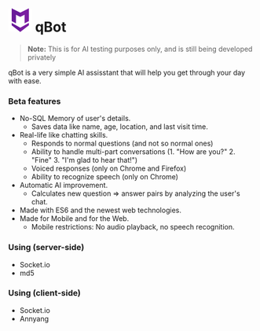 ![alt text](https://github.com/adam-p/markdown-here/raw/master/src/common/images/icon48.png "Logo Title Text 1") qBot
====
> **Note:** This is for AI testing purposes only, and is still being developed privately

qBot is a very simple AI assisstant that will help you get through your day with ease. 

### Beta features ###

* No-SQL Memory of user's details.
  * Saves data like name, age, location, and last visit time.
* Real-life like chatting skills.
  * Responds to normal questions (and not so normal ones)
  * Ability to handle multi-part conversations (1. "How are you?" 2. "Fine" 3. "I'm glad to hear that!")
  * Voiced responses (only on Chrome and Firefox)
  * Ability to recognize speech (only on Chrome)
* Automatic AI improvement.
  * Calculates new question => answer pairs by analyzing the user's chat.
* Made with ES6 and the newest web technologies.
* Made for Mobile and for the Web.
  * Mobile restrictions: No audio playback, no speech recognition.
  
### Using (server-side) ###
* Socket.io
* md5

### Using (client-side) ###
* Socket.io
* Annyang
